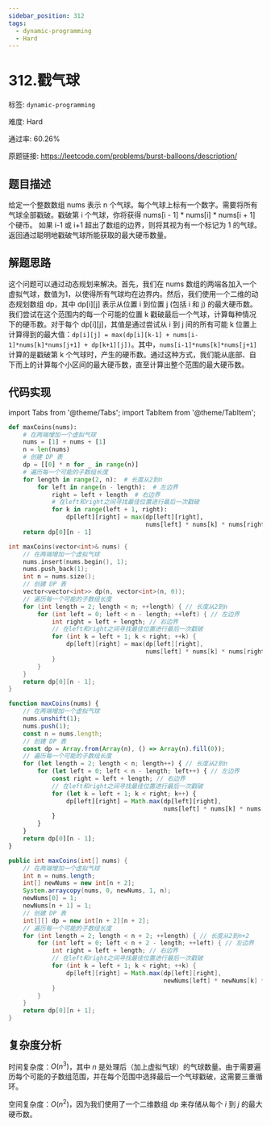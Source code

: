 ```yaml
---
sidebar_position: 312
tags:
  - dynamic-programming
  - Hard
---
```


# 312.戳气球

标签: `dynamic-programming`

难度: Hard

通过率: 60.26%

原题链接: https://leetcode.com/problems/burst-balloons/description/

## 题目描述
给定一个整数数组 nums 表示 n 个气球。每个气球上标有一个数字。需要将所有气球全部戳破。戳破第 i 个气球，你将获得 nums[i - 1] * nums[i] * nums[i + 1] 个硬币。 如果 i-1 或 i+1 超出了数组的边界，则将其视为有一个标记为 1 的气球。返回通过聪明地戳破气球所能获取的最大硬币数量。

## 解题思路
这个问题可以通过动态规划来解决。首先，我们在 nums 数组的两端各加入一个虚拟气球，数值为1，以使得所有气球均在边界内。然后，我们使用一个二维的动态规划数组 dp，其中 dp[i][j] 表示从位置 i 到位置 j (包括 i 和 j) 的最大硬币数。我们尝试在这个范围内的每一个可能的位置 k 戳破最后一个气球，计算每种情况下的硬币数。对于每个 dp[i][j]，其值是通过尝试从 i 到 j 间的所有可能 k 位置上计算得到的最大值：`dp[i][j] = max(dp[i][k-1] + nums[i-1]*nums[k]*nums[j+1] + dp[k+1][j])`。其中，`nums[i-1]*nums[k]*nums[j+1]` 计算的是戳破第 k 个气球时，产生的硬币数。通过这种方式，我们能从底部、自下而上的计算每个小区间的最大硬币数，直至计算出整个范围的最大硬币数。

## 代码实现
import Tabs from '@theme/Tabs';
import TabItem from '@theme/TabItem';

<Tabs>
<TabItem value="python" label="Python">

```python
def maxCoins(nums):
    # 在两端增加一个虚拟气球
    nums = [1] + nums + [1]
    n = len(nums)
    # 创建 DP 表
    dp = [[0] * n for _ in range(n)]
    # 遍历每一个可能的子数组长度
    for length in range(2, n):  # 长度从2到n
        for left in range(n - length):  # 左边界
            right = left + length  # 右边界
            # 在left和right之间寻找最佳位置进行最后一次戳破
            for k in range(left + 1, right):
                dp[left][right] = max(dp[left][right], 
                                      nums[left] * nums[k] * nums[right] + dp[left][k] + dp[k][right])
    return dp[0][n - 1]
```

</TabItem>
<TabItem value="cpp" label="C++">

```cpp
int maxCoins(vector<int>& nums) {
    // 在两端增加一个虚拟气球
    nums.insert(nums.begin(), 1);
    nums.push_back(1);
    int n = nums.size();
    // 创建 DP 表
    vector<vector<int>> dp(n, vector<int>(n, 0));
    // 遍历每一个可能的子数组长度
    for (int length = 2; length < n; ++length) { // 长度从2到n
        for (int left = 0; left < n - length; ++left) { // 左边界
            int right = left + length; // 右边界
            // 在left和right之间寻找最佳位置进行最后一次戳破
            for (int k = left + 1; k < right; ++k) {
                dp[left][right] = max(dp[left][right], 
                                      nums[left] * nums[k] * nums[right] + dp[left][k] + dp[k][right]);
            }
        }
    }
    return dp[0][n - 1];
}
```

</TabItem>
<TabItem value="javascript" label="JavaScript">

```javascript
function maxCoins(nums) {
    // 在两端增加一个虚拟气球
    nums.unshift(1);
    nums.push(1);
    const n = nums.length;
    // 创建 DP 表
    const dp = Array.from(Array(n), () => Array(n).fill(0));
    // 遍历每一个可能的子数组长度
    for (let length = 2; length < n; length++) { // 长度从2到n
        for (let left = 0; left < n - length; left++) { // 左边界
            const right = left + length; // 右边界
            // 在left和right之间寻找最佳位置进行最后一次戳破
            for (let k = left + 1; k < right; k++) {
                dp[left][right] = Math.max(dp[left][right], 
                                           nums[left] * nums[k] * nums[right] + dp[left][k] + dp[k][right]);
            }
        }
    }
    return dp[0][n - 1];
}
```

</TabItem>
<TabItem value="java" label="Java">

```java
public int maxCoins(int[] nums) {
    // 在两端增加一个虚拟气球
    int n = nums.length;
    int[] newNums = new int[n + 2];
    System.arraycopy(nums, 0, newNums, 1, n);
    newNums[0] = 1;
    newNums[n + 1] = 1;
    // 创建 DP 表
    int[][] dp = new int[n + 2][n + 2];
    // 遍历每一个可能的子数组长度
    for (int length = 2; length < n + 2; ++length) { // 长度从2到n+2
        for (int left = 0; left < n + 2 - length; ++left) { // 左边界
            int right = left + length; // 右边界
            // 在left和right之间寻找最佳位置进行最后一次戳破
            for (int k = left + 1; k < right; ++k) {
                dp[left][right] = Math.max(dp[left][right], 
                                           newNums[left] * newNums[k] * newNums[right] + dp[left][k] + dp[k][right]);
            }
        }
    }
    return dp[0][n + 1];
}
```

</TabItem>
</Tabs>

## 复杂度分析
时间复杂度：$O(n^3)$，其中 $n$ 是处理后（加上虚拟气球）的气球数量。由于需要遍历每个可能的子数组范围，并在每个范围中选择最后一个气球戳破，这需要三重循环。  

空间复杂度：$O(n^2)$，因为我们使用了一个二维数组 dp 来存储从每个 $i$ 到 $j$ 的最大硬币数。
